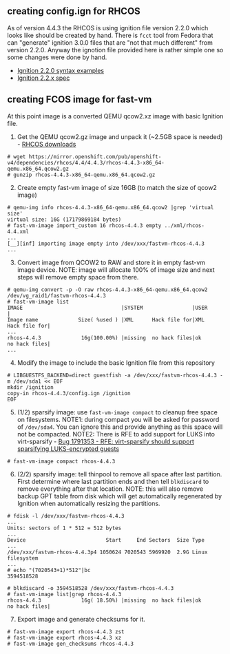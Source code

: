 ## creating config.ign for RHCOS
As of version 4.4.3 the RHCOS is using ignition file version 2.2.0 which looks like should be created by hand. There is `fcct` tool from Fedora that can "generate" ignition 3.0.0 files that are "not that much different" from version 2.2.0. Anyway the ignotion file provided here is rather simple one so some changes were done by hand.

- [Ignition 2.2.0 syntax examples](https://coreos.com/ignition/docs/latest/examples.html)
- [Ignition 2.2.x spec](https://github.com/coreos/ignition/tree/spec2x)

## creating FCOS image for fast-vm
At this point image is a converted QEMU qcow2.xz image with basic Ignition file.

1. Get the QEMU qcow2.gz image and unpack it (~2.5GB space is needed) - [RHCOS downloads](https://mirror.openshift.com/pub/openshift-v4/dependencies/rhcos/)
  ~~~
  # wget https://mirror.openshift.com/pub/openshift-v4/dependencies/rhcos/4.4/4.4.3/rhcos-4.4.3-x86_64-qemu.x86_64.qcow2.gz
  # gunzip rhcos-4.4.3-x86_64-qemu.x86_64.qcow2.gz
  ~~~

2. Create empty fast-vm image of size 16GB (to match the size of qcow2 image)
  ~~~
  # qemu-img info rhcos-4.4.3-x86_64-qemu.x86_64.qcow2 |grep 'virtual size'
  virtual size: 16G (17179869184 bytes)
  # fast-vm-image import_custom 16 rhcos-4.4.3 empty ../xml/rhcos-4.4.xml
  ...
  [__][inf] importing image empty into /dev/xxx/fastvm-rhcos-4.4.3
  ...
  ~~~

3. Convert image from QCOW2 to RAW and store it in empty fast-vm image device. NOTE: image will allocate 100% of image size and next steps will remove empty space from there.
  ~~~
  # qemu-img convert -p -O raw rhcos-4.4.3-x86_64-qemu.x86_64.qcow2 /dev/vg_raid1/fastvm-rhcos-4.4.3
  # fast-vm-image list
  IMAGE                                |SYSTEM                |USER                  |
  Image name             Size( %used ) |XML      Hack file for|XML      Hack file for|
  ...
  rhcos-4.4.3             16g(100.00%) |missing  no hack files|ok       no hack files|
  ...

  ~~~

4. Modify the image to include the basic Ignition file from this repository
  ~~~
  # LIBGUESTFS_BACKEND=direct guestfish -a /dev/xxx/fastvm-rhcos-4.4.3 -m /dev/sda1 << EOF
  mkdir /ignition
  copy-in rhcos-4.4.3/config.ign /ignition
  EOF
  ~~~

5. (1/2) sparsify image: use `fast-vm-image compact` to cleanup free space on filesystems. 
NOTE1: during compact you will be asked for password of `/dev/sda4`. You can ignore this and provide anything as this space will not be compacted.
NOTE2: There is RFE to add support for LUKS into virt-sparsify - [Bug 1791353 - RFE: virt-sparsify should support sparsifying LUKS-encrypted guests ](https://bugzilla.redhat.com/show_bug.cgi?id=1791353)
  ~~~
  # fast-vm-image compact rhcos-4.4.3
  ~~~

6. (2/2) sparsify image: tell thinpool to remove all space after last partition. First determine where last partition ends and then tell `blkdiscard` to remove everything after that location. NOTE: this will also remove backup GPT table from disk which will get automatically regenerated by Ignition when automatically resizing the partitions.
  ~~~
  # fdisk -l /dev/xxx/fastvm-rhcos-4.4.3
  ...
  Units: sectors of 1 * 512 = 512 bytes
  ...
  Device                          Start     End Sectors  Size Type
  ...
  /dev/xxx/fastvm-rhcos-4.4.3p4 1050624 7020543 5969920  2.9G Linux filesystem
  ...
  # echo "(7020543+1)*512"|bc
  3594518528
  ~~~

  ~~~
  # blkdiscard -o 3594518528 /dev/xxx/fastvm-rhcos-4.4.3
  # fast-vm-image list|grep rhcos-4.4.3
  rhcos-4.4.3             16g( 18.50%) |missing  no hack files|ok       no hack files|
  ~~~

7. Export image and generate checksums for it.
  ~~~
  # fast-vm-image export rhcos-4.4.3 zst
  # fast-vm-image export rhcos-4.4.3 xz
  # fast-vm-image gen_checksums rhcos-4.4.3
  ~~~
